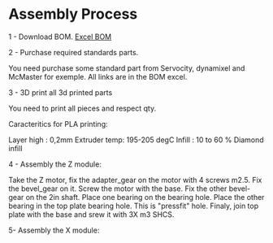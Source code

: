 # Assembly Process



1 - Download BOM.
	[Excel BOM](https://github.com/gene2302/3-axis-ROS-sensor-head/blob/master/Hardware/BOM/BOM.xlsx)

2 - Purchase required standards parts.

You need purchase some standard part from Servocity, dynamixel and McMaster for exemple. All links are in the BOM excel.

3 - 3D print all 3d printed parts

You need to print all pieces and respect qty. 

Caracteritics for PLA printing:

Layer high : 0,2mm
Extruder temp: 195-205 degC
Infill : 10 to 60 % Diamond infill

4 - Assembly the Z module:

Take the Z motor, fix the adapter_gear on the motor with 4 screws m2.5.
Fix the bevel_gear on it. Screw the motor with the base. Fix the other bevel-gear on the 2in shaft. Place one bearing on the bearing hole. Place the other bearing in the top plate bearing hole. This is "pressfit" hole.
Finaly, join top plate with the base and srew it with 3X m3 SHCS.

5- Assembly the X module:







<!--stackedit_data:
eyJoaXN0b3J5IjpbLTE0NjAzNDc5MDcsLTEyNjUxMDc4NDQsMT
c4ODc5NzQwMywxOTIxOTM0NDQ3LC01NTQwNjQ2MDYsLTM0NTY0
MzM0NCwxMTIwMDU1OTldfQ==
-->